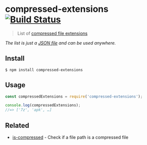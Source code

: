 # compressed-extensions [![Build Status](https://travis-ci.com/sindresorhus/compressed-extensions.svg?branch=master)](https://travis-ci.com/sindresorhus/compressed-extensions)

> List of [compressed file extensions](https://en.wikipedia.org/wiki/List_of_archive_formats#Compression_only)

*The list is just a [JSON file](compressed-extensions.json) and can be used anywhere.*

## Install

```
$ npm install compressed-extensions
```

## Usage

```js
const compressedExtensions = require('compressed-extensions');

console.log(compressedExtensions);
//=> ['7z', 'apk', …]
```

## Related

- [is-compressed](https://github.com/sindresorhus/is-compressed) - Check if a file path is a compressed file
